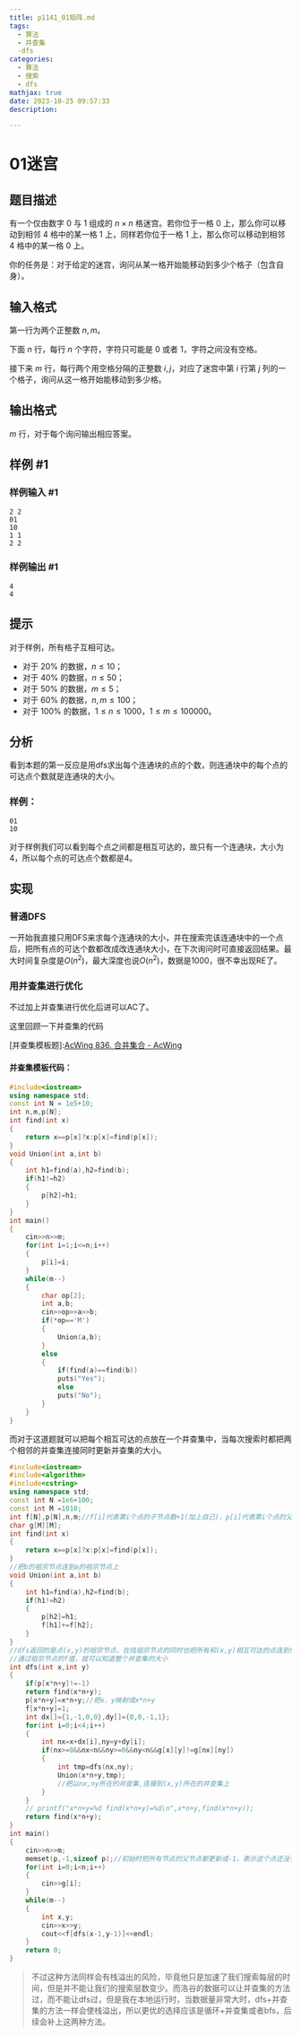 ```yaml
---
title: p1141_01矩阵.md
tags:
  - 算法
  - 并查集
  -dfs
categories:
  - 算法
  - 搜索
  - dfs
mathjax: true
date: 2023-10-25 09:57:33
description:

---
```


# 01迷宫

## 题目描述

有一个仅由数字 $0$ 与 $1$ 组成的 $n \times n$ 格迷宫。若你位于一格 $0$ 上，那么你可以移动到相邻 $4$ 格中的某一格 $1$ 上，同样若你位于一格 $1$ 上，那么你可以移动到相邻 $4$ 格中的某一格 $0$ 上。

你的任务是：对于给定的迷宫，询问从某一格开始能移动到多少个格子（包含自身）。

## 输入格式

第一行为两个正整数 $n,m$。

下面 $n$ 行，每行 $n$ 个字符，字符只可能是 $0$ 或者 $1$，字符之间没有空格。

接下来 $m$ 行，每行两个用空格分隔的正整数 $i,j$，对应了迷宫中第 $i$ 行第 $j$ 列的一个格子，询问从这一格开始能移动到多少格。

## 输出格式

$m$ 行，对于每个询问输出相应答案。

## 样例 #1

### 样例输入 #1

```
2 2
01
10
1 1
2 2
```

### 样例输出 #1

```
4
4
```

## 提示

对于样例，所有格子互相可达。

- 对于 $20\%$ 的数据，$n \leq 10$；
- 对于 $40\%$ 的数据，$n \leq 50$；
- 对于 $50\%$ 的数据，$m \leq 5$；
- 对于 $60\%$ 的数据，$n,m \leq 100$；
- 对于 $100\%$ 的数据，$1\le n \leq 1000$，$1\le m \leq 100000$。

## 分析

看到本题的第一反应是用dfs求出每个连通块的点的个数，则连通块中的每个点的可达点个数就是连通块的大小。

### 样例：

```shell
01
10
```

对于样例我们可以看到每个点之间都是相互可达的，故只有一个连通块，大小为4，所以每个点的可达点个数都是4。

## 实现

### 普通DFS

一开始我直接只用DFS来求每个连通块的大小，并在搜索完该连通块中的一个点后，把所有点的可达个数都改成改连通块大小，在下次询问时可直接返回结果。最大时间复杂度是$O(n^2)$，最大深度也说$O(n^2)$，数据是$1000$，很不幸出现RE了。

### 用并查集进行优化

不过加上并查集进行优化后进可以AC了。

这里回顾一下并查集的代码

[并查集模板题]:[AcWing 836. 合并集合 - AcWing](https://www.acwing.com/activity/content/problem/content/885/)

#### 并查集模板代码：

```cpp
#include<iostream>
using namespace std;
const int N = 1e5+10;
int n,m,p[N];
int find(int x)
{
    return x==p[x]?x:p[x]=find(p[x]);
}
void Union(int a,int b)
{
    int h1=find(a),h2=find(b);
    if(h1!=h2)
    {
        p[h2]=h1;
    }
}
int main()
{
    cin>>n>>m;
    for(int i=1;i<=n;i++)
    {
        p[i]=i;
    }
    while(m--)
    {
        char op[2]; 
        int a,b;
        cin>>op>>a>>b;
        if(*op=='M')
        {
            Union(a,b);
        }
        else
        {
            if(find(a)==find(b))
            puts("Yes");
            else
            puts("No");
        }
    }
}
```



而对于这道题就可以把每个相互可达的点放在一个并查集中，当每次搜索时都把两个相邻的并查集连接同时更新并查集的大小。

```cpp
#include<iostream>
#include<algorithm>
#include<cstring>
using namespace std;
const int N =1e6+100;
const int M =1010;
int f[N],p[N],n,m;//f[i]代表第i个点的子节点数+1(加上自己)，p[i]代表第i个点的父节点。
char g[M][M];
int find(int x)
{
    return x==p[x]?x:p[x]=find(p[x]);
}
//把b的祖宗节点连到a的祖宗节点上
void Union(int a,int b)
{
    int h1=find(a),h2=find(b);
    if(h1!=h2)
    {
        p[h2]=h1;
        f[h1]+=f[h2];
    }
}
//dfs返回的是点(x,y)的祖宗节点，在找祖宗节点的同时也把所有和(x,y)相互可达的点连到他们的祖宗节点上
//通过祖宗节点的f值，就可以知道整个并查集的大小
int dfs(int x,int y)
{
    if(p[x*n+y]!=-1)
    return find(x*n+y);
    p[x*n+y]=x*n+y;//把x，y映射成x*n+y
    f[x*n+y]=1;
    int dx[]={1,-1,0,0},dy[]={0,0,-1,1};
    for(int i=0;i<4;i++)
    {
        int nx=x+dx[i],ny=y+dy[i];
        if(nx>=0&&nx<n&&ny>=0&&ny<n&&g[x][y]!=g[nx][ny])
        {
            int tmp=dfs(nx,ny);
            Union(x*n+y,tmp);
            //把以nx,ny所在的并查集,连接到(x,y)所在的并查集上
        }
    }
    // printf("x*n+y=%d find(x*n+y)=%d\n",x*n+y,find(x*n+y));
    return find(x*n+y);
}
int main()
{
    cin>>n>>m;
    memset(p,-1,sizeof p);//初始时把所有节点的父节点都更新成-1，表示这个点还没有被访问过。
    for(int i=0;i<n;i++)
    {
        cin>>g[i];
    }
    while(m--)
    {
        int x,y;
        cin>>x>>y;
        cout<<f[dfs(x-1,y-1)]<<endl;
    }
    return 0;
}
```



> 不过这种方法同样会有栈溢出的风险，毕竟他只是加速了我们搜索每层的时间，但是并不能让我们的搜索层数变少。而洛谷的数据可以让并查集的方法过，而不能让dfs过，但是我在本地运行时，当数据量非常大时，dfs+并查集的方法一样会使栈溢出，所以更优的选择应该是循环+并查集或者bfs，后续会补上这两种方法。





